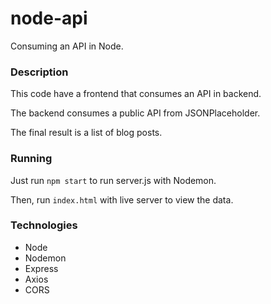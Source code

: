 # node-api
Consuming an API in Node.

### Description
This code have a frontend that consumes an API in backend.

The backend consumes a public API from JSONPlaceholder.

The final result is a list of blog posts.

### Running
Just run `npm start` to run server.js with Nodemon. 

Then, run `index.html` with live server to view the data.

### Technologies
- Node
- Nodemon
- Express
- Axios
- CORS
